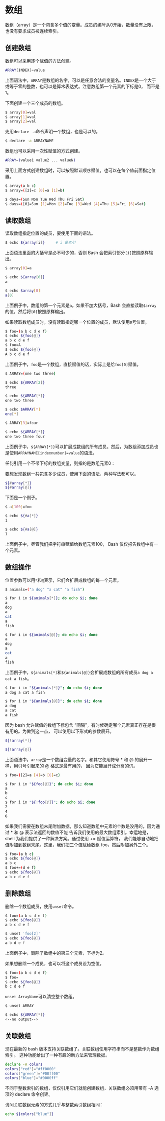 # 数组

数组（array）是一个包含多个值的变量。成员的编号从0开始，数量没有上限，也没有要求成员被连续索引。

## 创建数组

数组可以采用逐个赋值的方法创建。

```bash
ARRAY[INDEX]=value
```

上面语法中，`ARRAY`是数组的名字，可以是任意合法的变量名。`INDEX`是一个大于或等于零的整数，也可以是算术表达式。注意数组第一个元素的下标是0， 而不是1。

下面创建一个三个成员的数组。

```bash
$ array[0]=val
$ array[1]=val
$ array[2]=val
```

先用`declare -a`命令声明一个数组，也是可以的。

```bash
$ declare -a ARRAYNAME
```

数组也可以采用一次性赋值的方式创建。

```bash
ARRAY=(value1 value2 ... valueN)
```

采用上面方式创建数组时，可以按照默认顺序赋值，也可以在每个值前面指定位置。

```bash
$ array(a b c)
$ array=([2]=c [0]=a [1]=b)

$ days=(Sun Mon Tue Wed Thu Fri Sat)
$ days=([0]=Sun [1]=Mon [2]=Tue [3]=Wed [4]=Thu [5]=Fri [6]=Sat)
```

## 读取数组

读取数组指定位置的成员，要使用下面的语法。

```bash
$ echo ${array[i]}     # i 是索引
```

上面语法里面的大括号是必不可少的，否则 Bash 会把索引部分`[i]`按照原样输出。

```bash
$ array[0]=a

$ echo ${array[0]}
a

$ echo $array[0]
a[0]
```

上面例子中，数组的第一个元素是`a`。如果不加大括号，Bash 会直接读取`$array`的值，然后将`[0]`按照原样输出。

如果读取数组成员时，没有读取指定哪一个位置的成员，默认使用`0`号位置。

```bash
$ foo=(a b c d e f)
$ echo ${foo[@]}
a b c d e f
$ foo=A
$ echo ${foo[@]}
A b c d e f
```

上面例子中，`foo`是一个数组，直接赋值的话，实际上是给`foo[0]`赋值。

```bash
$ ARRAY=(one two three)

$ echo ${ARRAY[2]}
three

$ echo ${ARRAY[*]}
one two three

$ echo $ARRAY[*]
one[*]

$ ARRAY[3]=four

$ echo ${ARRAY[*]}
one two three four
```

上面例子中，`${ARRAY[*]}`可以扩展成数组的所有成员。然后，为数组添加成员也是使用`ARRAYNAME[indexnumber]=value`的语法。

任何引用一个不带下标的数组变量，则指的是数组元素0：

要想发现数组一共包含多少成员，使用下面的语法，两种写法都可以。

```bash
${#array[*]}
${#array[@]}
```

下面是一个例子。

```bash
$ a[100]=foo

$ echo ${#a[*]}
1

$ echo ${#a[@]}
1
```

上面例子中，尽管我们把字符串赋值给数组元素100， Bash 仅仅报告数组中有一个元素。

## 数组操作

位置参数可以用`*`和`@`表示，它们会扩展成数组的每一个元素。

```bash
$ animals=("a dog" "a cat" "a fish")

$ for i in ${animals[*]}; do echo $i; done
a
dog
a
cat
a
fish

$ for i in ${animals[@]}; do echo $i; done
a
dog
a
cat
a
fish
```

上面例子中，`${animals[*]`和`${animals[@]}`会扩展成数组的所有成员`a dog a cat a fish`。

```bash
$ for i in "${animals[*]}"; do echo $i; done
a dog a cat a fish

$ for i in "${animals[@]}"; do echo $i; done
a dog
a cat
a fish
```

因为 bash 允许赋值的数组下标包含 “间隔”，有时候确定哪个元素真正存在是很有用的。为做到这一点， 可以使用以下形式的参数展开。

```bash
${!array[*]}

${!array[@]}
```

上面语法中，`array`是一个数组变量的名字。和其它使用符号 * 和 @ 的展开一样，用引号引起来的 @ 格式是最有用的， 因为它能展开成分离的词。

```bash
$ foo=([2]=a [4]=b [6]=c)

$ for i in "${foo[@]}"; do echo $i; done
a
b
c
$ for i in "${!foo[@]}"; do echo $i; done
2
4
6
```

如果我们需要在数组末尾附加数据，那么知道数组中元素的个数是没用的，因为通过 * 和 @ 表示法返回的数值不能 告诉我们使用的最大数组索引。幸运地是，shell 为我们提供了一种解决方案。通过使用 += 赋值运算符， 我们能够自动地把值附加到数组末尾。这里，我们把三个值赋给数组 foo，然后附加另外三个。

```bash
$ foo=(a b c)
$ echo ${foo[@]}
a b c
$ foo+=(d e f)
$ echo ${foo[@]}
a b c d e f
```

## 删除数组

删除一个数组成员，使用`unset`命令。

```bash
$ foo=(a b c d e f)
$ echo ${foo[@]}
a b c d e f

$ unset 'foo[2]'
$ echo ${foo[@]}
a b d e f
```

上面例子中，删除了数组中的第三个元素，下标为2。

如果想删除一个成员，也可以将这个成员设为空值。

```bash
$ foo=(a b c d e f)
$ foo=
$ echo ${foo[@]}
b c d e f
```

`unset ArrayName`可以清空整个数组。

```bash
$ unset ARRAY

$ echo ${ARRAY[*]}
<--no output-->
```

## 关联数组

现在最新的 bash 版本支持关联数组了。关联数组使用字符串而不是整数作为数组索引。 这种功能给出了一种有趣的新方法来管理数据。

```bash
declare -A colors
colors["red"]="#ff0000"
colors["green"]="#00ff00"
colors["blue"]="#0000ff"
```

不同于整数索引的数组，仅仅引用它们就能创建数组，关联数组必须用带有 -A 选项的 declare 命令创建。

访问关联数组元素的方式几乎与整数索引数组相同：

```bash
echo ${colors["blue"]}
```
